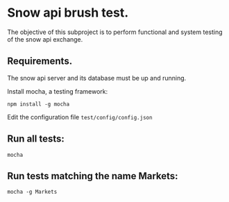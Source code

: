 Snow api brush test. 
=====

The objective of this subproject is to perform functional and system testing of the snow api exchange. 

Requirements.
---

The snow api server and its database must be up and running. 
 

Install mocha, a testing framework:

```
npm install -g mocha
```

Edit the configuration file `test/config/config.json`  

Run all tests:
----
```
mocha
```

Run tests matching the name Markets:
---
```
mocha -g Markets
```


